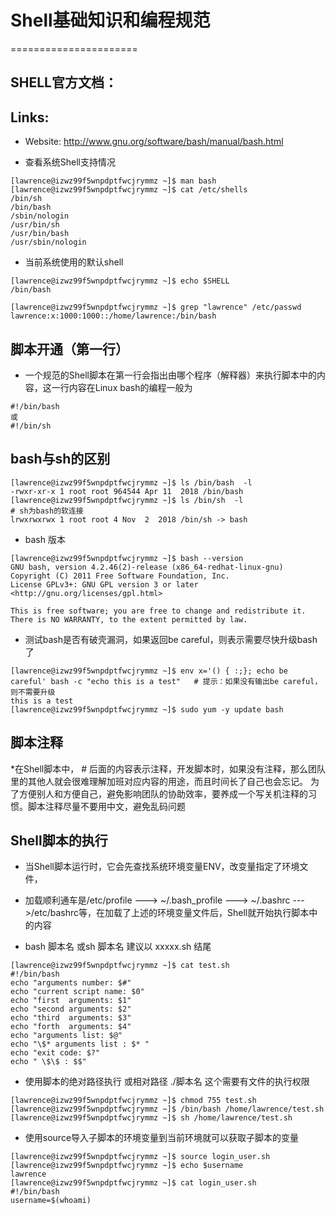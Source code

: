 # Shell基础知识和编程规范
======================

SHELL官方文档：
-------------

Links:
------
* Website: http://www.gnu.org/software/bash/manual/bash.html


* 查看系统Shell支持情况



```
[lawrence@izwz99f5wnpdptfwcjrymmz ~]$ man bash  
[lawrence@izwz99f5wnpdptfwcjrymmz ~]$ cat /etc/shells 
/bin/sh
/bin/bash
/sbin/nologin
/usr/bin/sh
/usr/bin/bash
/usr/sbin/nologin
```

* 当前系统使用的默认shell

```
[lawrence@izwz99f5wnpdptfwcjrymmz ~]$ echo $SHELL          
/bin/bash

[lawrence@izwz99f5wnpdptfwcjrymmz ~]$ grep "lawrence" /etc/passwd
lawrence:x:1000:1000::/home/lawrence:/bin/bash

```

脚本开通（第一行）
---------------
* 一个规范的Shell脚本在第一行会指出由哪个程序（解释器）来执行脚本中的内容，这一行内容在Linux bash的编程一般为

```
#!/bin/bash
或
#!/bin/sh
```

bash与sh的区别
---------------
```
[lawrence@izwz99f5wnpdptfwcjrymmz ~]$ ls /bin/bash  -l
-rwxr-xr-x 1 root root 964544 Apr 11  2018 /bin/bash
[lawrence@izwz99f5wnpdptfwcjrymmz ~]$ ls /bin/sh  -l                         # sh为bash的软连接
lrwxrwxrwx 1 root root 4 Nov  2  2018 /bin/sh -> bash

```

* bash 版本

```
[lawrence@izwz99f5wnpdptfwcjrymmz ~]$ bash --version
GNU bash, version 4.2.46(2)-release (x86_64-redhat-linux-gnu)
Copyright (C) 2011 Free Software Foundation, Inc.
License GPLv3+: GNU GPL version 3 or later <http://gnu.org/licenses/gpl.html>

This is free software; you are free to change and redistribute it.
There is NO WARRANTY, to the extent permitted by law.

```

* 测试bash是否有破壳漏洞，如果返回be careful，则表示需要尽快升级bash了

```
[lawrence@izwz99f5wnpdptfwcjrymmz ~]$ env x='() { :;}; echo be careful' bash -c "echo this is a test"   # 提示：如果没有输出be careful，则不需要升级
this is a test
[lawrence@izwz99f5wnpdptfwcjrymmz ~]$ sudo yum -y update bash             
```
脚本注释
---------------
*在Shell脚本中， #   后面的内容表示注释，开发脚本时，如果没有注释，那么团队里的其他人就会很难理解加班对应内容的用途，而且时间长了自己也会忘记。
为了方便别人和方便自己，避免影响团队的协助效率，要养成一个写关机注释的习惯。脚本注释尽量不要用中文，避免乱码问题

Shell脚本的执行
---------------
* 当Shell脚本运行时，它会先查找系统环境变量ENV，改变量指定了环境文件，
* 加载顺利通车是/etc/profile ---> ~/.bash_profile ---> ~/.bashrc --->/etc/bashrc等，在加载了上述的环境变量文件后，Shell就开始执行脚本中的内容

* bash 脚本名 或sh 脚本名 建议以  xxxxx.sh 结尾

```
[lawrence@izwz99f5wnpdptfwcjrymmz ~]$ cat test.sh 
#!/bin/bash
echo "arguments number: $#"
echo "current script name: $0"
echo "first  arguments: $1"
echo "second arguments: $2"
echo "third  arguments: $3"
echo "forth  arguments: $4"
echo "arguments list: $@" 
echo "\$* arguments list : $* "
echo "exit code: $?"
echo " \$\$ : $$"

```

* 使用脚本的绝对路径执行 或相对路径 ./脚本名 这个需要有文件的执行权限

```
[lawrence@izwz99f5wnpdptfwcjrymmz ~]$ chmod 755 test.sh
[lawrence@izwz99f5wnpdptfwcjrymmz ~]$ /bin/bash /home/lawrence/test.sh
[lawrence@izwz99f5wnpdptfwcjrymmz ~]$ sh /home/lawrence/test.sh 
```

* 使用source导入子脚本的环境变量到当前环境就可以获取子脚本的变量

```
[lawrence@izwz99f5wnpdptfwcjrymmz ~]$ source login_user.sh 
[lawrence@izwz99f5wnpdptfwcjrymmz ~]$ echo $username
lawrence
[lawrence@izwz99f5wnpdptfwcjrymmz ~]$ cat login_user.sh 
#!/bin/bash
username=$(whoami)
```

